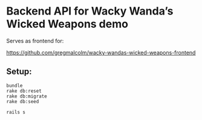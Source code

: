 # Backend API for Wacky Wanda’s Wicked Weapons demo

Serves as frontend for:

https://github.com/gregmalcolm/wacky-wandas-wicked-weapons-frontend


## Setup:

```
bundle
rake db:reset
rake db:migrate
rake db:seed

rails s
```
